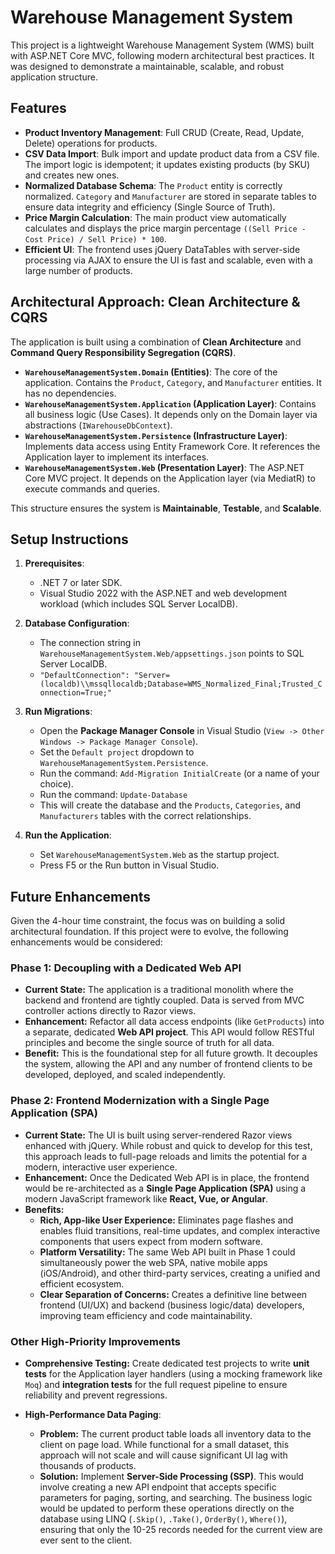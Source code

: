 # Warehouse Management System

This project is a lightweight Warehouse Management System (WMS) built with ASP.NET Core MVC, following modern architectural best practices. It was designed to demonstrate a maintainable, scalable, and robust application structure.

## Features

- **Product Inventory Management**: Full CRUD (Create, Read, Update, Delete) operations for products.
- **CSV Data Import**: Bulk import and update product data from a CSV file. The import logic is idempotent; it updates existing products (by SKU) and creates new ones.
- **Normalized Database Schema**: The `Product` entity is correctly normalized. `Category` and `Manufacturer` are stored in separate tables to ensure data integrity and efficiency (Single Source of Truth).
- **Price Margin Calculation**: The main product view automatically calculates and displays the price margin percentage `((Sell Price - Cost Price) / Sell Price) * 100`.
- **Efficient UI**: The frontend uses jQuery DataTables with server-side processing via AJAX to ensure the UI is fast and scalable, even with a large number of products.

## Architectural Approach: Clean Architecture & CQRS

The application is built using a combination of **Clean Architecture** and **Command Query Responsibility Segregation (CQRS)**.

- **`WarehouseManagementSystem.Domain` (Entities)**: The core of the application. Contains the `Product`, `Category`, and `Manufacturer` entities. It has no dependencies.
- **`WarehouseManagementSystem.Application` (Application Layer)**: Contains all business logic (Use Cases). It depends only on the Domain layer via abstractions (`IWarehouseDbContext`).
- **`WarehouseManagementSystem.Persistence` (Infrastructure Layer)**: Implements data access using Entity Framework Core. It references the Application layer to implement its interfaces.
- **`WarehouseManagementSystem.Web` (Presentation Layer)**: The ASP.NET Core MVC project. It depends on the Application layer (via MediatR) to execute commands and queries.

This structure ensures the system is **Maintainable**, **Testable**, and **Scalable**.

## Setup Instructions

1.  **Prerequisites**:

    - .NET 7 or later SDK.
    - Visual Studio 2022 with the ASP.NET and web development workload (which includes SQL Server LocalDB).

2.  **Database Configuration**:

    - The connection string in `WarehouseManagementSystem.Web/appsettings.json` points to SQL Server LocalDB.
    - `"DefaultConnection": "Server=(localdb)\\mssqllocaldb;Database=WMS_Normalized_Final;Trusted_Connection=True;"`

3.  **Run Migrations**:

    - Open the **Package Manager Console** in Visual Studio (`View -> Other Windows -> Package Manager Console`).
    - Set the `Default project` dropdown to `WarehouseManagementSystem.Persistence`.
    - Run the command: `Add-Migration InitialCreate` (or a name of your choice).
    - Run the command: `Update-Database`
    - This will create the database and the `Products`, `Categories`, and `Manufacturers` tables with the correct relationships.

4.  **Run the Application**:
    - Set `WarehouseManagementSystem.Web` as the startup project.
    - Press F5 or the Run button in Visual Studio.

## Future Enhancements

Given the 4-hour time constraint, the focus was on building a solid architectural foundation. If this project were to evolve, the following enhancements would be considered:

### Phase 1: Decoupling with a Dedicated Web API

- **Current State:** The application is a traditional monolith where the backend and frontend are tightly coupled. Data is served from MVC controller actions directly to Razor views.
- **Enhancement:** Refactor all data access endpoints (like `GetProducts`) into a separate, dedicated **Web API project**. This API would follow RESTful principles and become the single source of truth for all data.
- **Benefit:** This is the foundational step for all future growth. It decouples the system, allowing the API and any number of frontend clients to be developed, deployed, and scaled independently.

### Phase 2: Frontend Modernization with a Single Page Application (SPA)

- **Current State:** The UI is built using server-rendered Razor views enhanced with jQuery. While robust and quick to develop for this test, this approach leads to full-page reloads and limits the potential for a modern, interactive user experience.
- **Enhancement:** Once the Dedicated Web API is in place, the frontend would be re-architected as a **Single Page Application (SPA)** using a modern JavaScript framework like **React, Vue, or Angular**.
- **Benefits:**
  - **Rich, App-like User Experience:** Eliminates page flashes and enables fluid transitions, real-time updates, and complex interactive components that users expect from modern software.
  - **Platform Versatility:** The same Web API built in Phase 1 could simultaneously power the web SPA, native mobile apps (iOS/Android), and other third-party services, creating a unified and efficient ecosystem.
  - **Clear Separation of Concerns:** Creates a definitive line between frontend (UI/UX) and backend (business logic/data) developers, improving team efficiency and code maintainability.

### Other High-Priority Improvements

- **Comprehensive Testing:** Create dedicated test projects to write **unit tests** for the Application layer handlers (using a mocking framework like `Moq`) and **integration tests** for the full request pipeline to ensure reliability and prevent regressions.

- **High-Performance Data Paging**:
  - **Problem:** The current product table loads all inventory data to the client on page load. While functional for a small dataset, this approach will not scale and will cause significant UI lag with thousands of products.
  - **Solution:** Implement **Server-Side Processing (SSP)**. This would involve creating a new API endpoint that accepts specific parameters for paging, sorting, and searching. The business logic would be updated to perform these operations directly on the database using LINQ (`.Skip()`, `.Take()`, `OrderBy()`, `Where()`), ensuring that only the 10-25 records needed for the current view are ever sent to the client.

